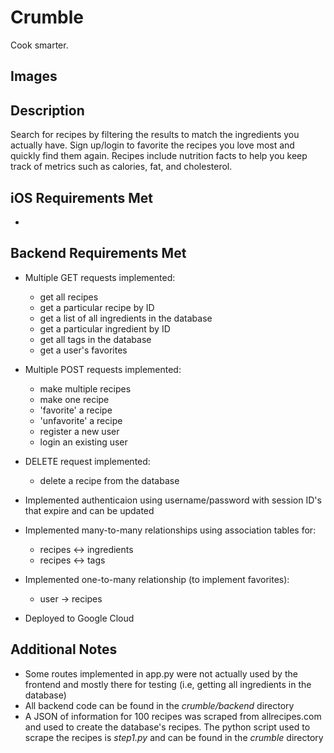 # Crumble
Cook smarter.

## Images

## Description
Search for recipes by filtering the results to match the ingredients you actually have. Sign up/login to favorite the recipes you love most and quickly find them again. Recipes include nutrition facts to help you keep track of metrics such as calories, fat, and cholesterol.

## iOS Requirements Met
- 

## Backend Requirements Met
- Multiple GET requests implemented:
  - get all recipes
  - get a particular recipe by ID
  - get a list of all ingredients in the database
  - get a particular ingredient by ID
  - get all tags in the database
  - get a user's favorites
  
- Multiple POST requests implemented:
  - make multiple recipes
  - make one recipe
  - 'favorite' a recipe
  - 'unfavorite' a recipe
  - register a new user
  - login an existing user
 
- DELETE request implemented:
  - delete a recipe from the database
  
- Implemented authenticaion using username/password with session ID's that expire and can be updated
- Implemented many-to-many relationships using association tables for:
  - recipes <-> ingredients
  - recipes <-> tags
  
- Implemented one-to-many relationship (to implement favorites):
  - user -> recipes

- Deployed to Google Cloud

## Additional Notes
- Some routes implemented in app.py were not actually used by the frontend and mostly there for testing (i.e, getting all ingredients in the database)
- All backend code can be found in the _crumble/backend_ directory
- A JSON of information for 100 recipes was scraped from allrecipes.com and used to create the database's recipes. The python script used to scrape the recipes is _step1.py_ and can be found in the _crumble_ directory
